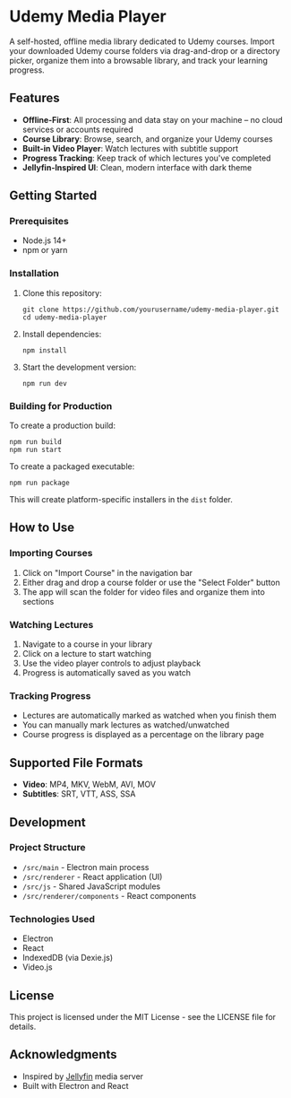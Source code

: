 # Udemy Media Player

A self-hosted, offline media library dedicated to Udemy courses. Import your downloaded Udemy course folders via drag-and-drop or a directory picker, organize them into a browsable library, and track your learning progress.

## Features

- **Offline-First**: All processing and data stay on your machine – no cloud services or accounts required
- **Course Library**: Browse, search, and organize your Udemy courses
- **Built-in Video Player**: Watch lectures with subtitle support
- **Progress Tracking**: Keep track of which lectures you've completed
- **Jellyfin-Inspired UI**: Clean, modern interface with dark theme

## Getting Started

### Prerequisites

- Node.js 14+
- npm or yarn

### Installation

1. Clone this repository:
   ```
   git clone https://github.com/yourusername/udemy-media-player.git
   cd udemy-media-player
   ```

2. Install dependencies:
   ```
   npm install
   ```

3. Start the development version:
   ```
   npm run dev
   ```

### Building for Production

To create a production build:

```
npm run build
npm run start
```

To create a packaged executable:

```
npm run package
```

This will create platform-specific installers in the `dist` folder.

## How to Use

### Importing Courses

1. Click on "Import Course" in the navigation bar
2. Either drag and drop a course folder or use the "Select Folder" button
3. The app will scan the folder for video files and organize them into sections

### Watching Lectures

1. Navigate to a course in your library
2. Click on a lecture to start watching
3. Use the video player controls to adjust playback
4. Progress is automatically saved as you watch

### Tracking Progress

- Lectures are automatically marked as watched when you finish them
- You can manually mark lectures as watched/unwatched
- Course progress is displayed as a percentage on the library page

## Supported File Formats

- **Video**: MP4, MKV, WebM, AVI, MOV
- **Subtitles**: SRT, VTT, ASS, SSA

## Development

### Project Structure

- `/src/main` - Electron main process
- `/src/renderer` - React application (UI)
- `/src/js` - Shared JavaScript modules
- `/src/renderer/components` - React components

### Technologies Used

- Electron
- React
- IndexedDB (via Dexie.js)
- Video.js

## License

This project is licensed under the MIT License - see the LICENSE file for details.

## Acknowledgments

- Inspired by [Jellyfin](https://jellyfin.org/) media server
- Built with Electron and React